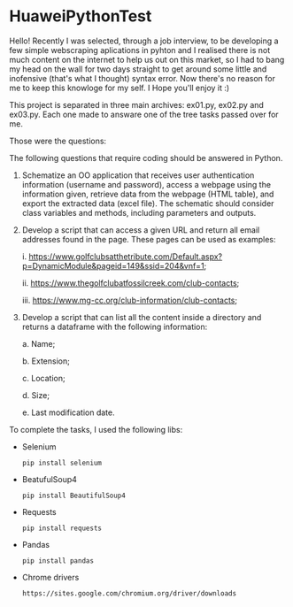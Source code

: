 # HuaweiPythonTest

Hello! Recently I was selected, through a job interview, to be developing a few simple webscraping aplications in pyhton and I realised there is not much content on the internet to help us out on this market, so I had to bang my head on the wall for two days straight to get around some little and inofensive (that's what I thought) syntax error. Now there's no reason for me to keep this knowloge for my self. I Hope you'll enjoy it :)

This project is separated in three main archives: ex01.py, ex02.py and ex03.py. Each one made to answare one of the tree tasks passed over for me.

Those were the questions:

The following questions that require coding should be answered in Python.

  1. Schematize an OO application that receives user authentication information (username and password), access a webpage using the information given, retrieve data from the webpage (HTML table), and export the extracted data (excel file). The schematic should consider class variables and methods, including parameters and outputs.

  2. Develop a script that can access a given URL and return all email addresses found in the page. These pages can be used as examples:
   
     i. https://www.golfclubsatthetribute.com/Default.aspx?p=DynamicModule&pageid=149&ssid=204&vnf=1;

     ii. https://www.thegolfclubatfossilcreek.com/club-contacts;

     iii. https://www.mg-cc.org/club-information/club-contacts;

  3. Develop a script that can list all the content inside a directory and returns a dataframe with the following information:

      a. Name;
    
      b. Extension;
    
      c. Location;
    
      d. Size;
    
      e. Last modification date.
    
To complete the tasks, I used the following libs:
  - Selenium

        pip install selenium
    
  - BeatufulSoup4

        pip install BeautifulSoup4
  
  - Requests

        pip install requests
        
  - Pandas

        pip install pandas
  
  - Chrome drivers 
 
        https://sites.google.com/chromium.org/driver/downloads
        


        
  
